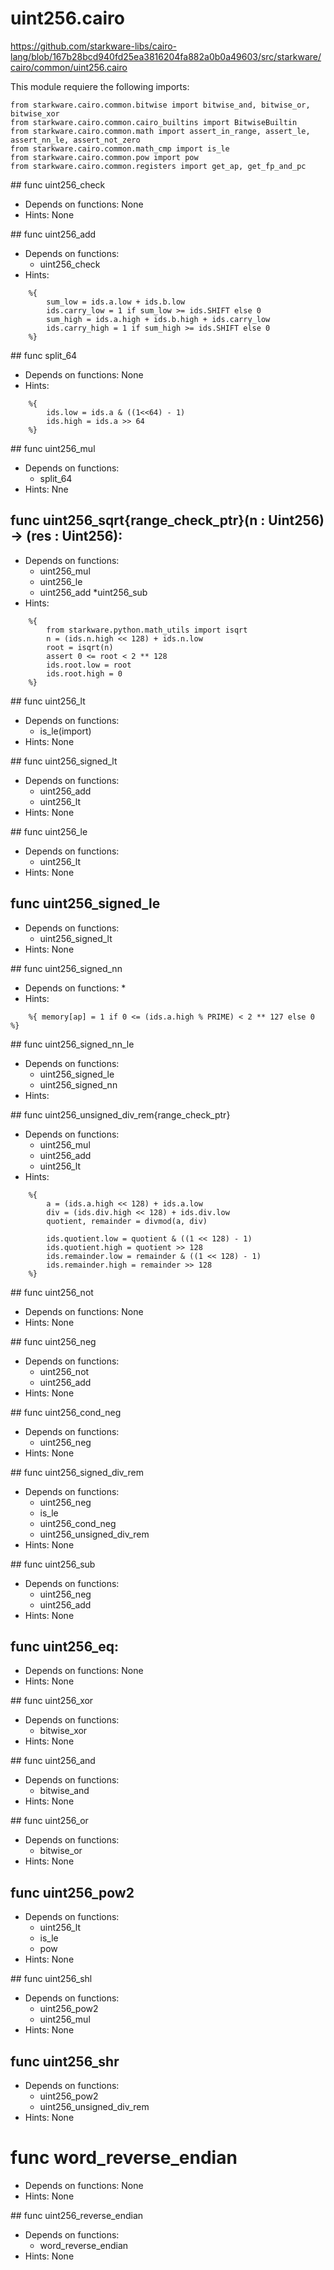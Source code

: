 
# uint256.cairo 

https://github.com/starkware-libs/cairo-lang/blob/167b28bcd940fd25ea3816204fa882a0b0a49603/src/starkware/cairo/common/uint256.cairo

This module requiere the following imports:
```
from starkware.cairo.common.bitwise import bitwise_and, bitwise_or, bitwise_xor
from starkware.cairo.common.cairo_builtins import BitwiseBuiltin
from starkware.cairo.common.math import assert_in_range, assert_le, assert_nn_le, assert_not_zero
from starkware.cairo.common.math_cmp import is_le
from starkware.cairo.common.pow import pow
from starkware.cairo.common.registers import get_ap, get_fp_and_pc
```

## func uint256_check
* Depends on functions: None
* Hints: None

## func uint256_add
* Depends on functions: 
    * uint256_check
* Hints:
```
    %{
        sum_low = ids.a.low + ids.b.low
        ids.carry_low = 1 if sum_low >= ids.SHIFT else 0
        sum_high = ids.a.high + ids.b.high + ids.carry_low
        ids.carry_high = 1 if sum_high >= ids.SHIFT else 0
    %}
```

## func split_64
* Depends on functions: None
* Hints:
```
    %{
        ids.low = ids.a & ((1<<64) - 1)
        ids.high = ids.a >> 64
    %}
```

## func uint256_mul
* Depends on functions: 
    * split_64
* Hints: Nne

## func uint256_sqrt{range_check_ptr}(n : Uint256) -> (res : Uint256):
* Depends on functions:
    * uint256_mul
    * uint256_le
    * uint256_add
    *uint256_sub
* Hints:
```
    %{
        from starkware.python.math_utils import isqrt
        n = (ids.n.high << 128) + ids.n.low
        root = isqrt(n)
        assert 0 <= root < 2 ** 128
        ids.root.low = root
        ids.root.high = 0
    %}
```

## func uint256_lt
* Depends on functions:
    * is_le(import)
* Hints: None

## func uint256_signed_lt
* Depends on functions:
    * uint256_add
    * uint256_lt
* Hints: None

## func uint256_le
* Depends on functions:
    * uint256_lt
* Hints: None

## func uint256_signed_le
* Depends on functions:
    * uint256_signed_lt
* Hints: None

## func uint256_signed_nn
* Depends on functions:
    * 
* Hints:
```
    %{ memory[ap] = 1 if 0 <= (ids.a.high % PRIME) < 2 ** 127 else 0 %}
```

## func uint256_signed_nn_le
* Depends on functions:
    * uint256_signed_le
    * uint256_signed_nn
* Hints:

## func uint256_unsigned_div_rem{range_check_ptr}
* Depends on functions:
    * uint256_mul
    * uint256_add
    * uint256_lt
* Hints:
```
    %{
        a = (ids.a.high << 128) + ids.a.low
        div = (ids.div.high << 128) + ids.div.low
        quotient, remainder = divmod(a, div)

        ids.quotient.low = quotient & ((1 << 128) - 1)
        ids.quotient.high = quotient >> 128
        ids.remainder.low = remainder & ((1 << 128) - 1)
        ids.remainder.high = remainder >> 128
    %}
```

## func uint256_not
* Depends on functions: None
* Hints: None

## func uint256_neg
* Depends on functions:
    * uint256_not
    * uint256_add
* Hints: None

## func uint256_cond_neg
* Depends on functions:
    * uint256_neg
* Hints: None

## func uint256_signed_div_rem
* Depends on functions:
    * uint256_neg
    * is_le
    * uint256_cond_neg
    * uint256_unsigned_div_rem
* Hints: None

## func uint256_sub
* Depends on functions:
    * uint256_neg
    * uint256_add
* Hints: None

## func uint256_eq:
* Depends on functions: None
* Hints: None

## func uint256_xor
* Depends on functions:
    * bitwise_xor
* Hints: None

## func uint256_and
* Depends on functions:
    * bitwise_and
* Hints: None

## func uint256_or
* Depends on functions:
    * bitwise_or
* Hints: None

## func uint256_pow2
* Depends on functions:
    * uint256_lt
    * is_le
    * pow
* Hints: None

## func uint256_shl
* Depends on functions:
    * uint256_pow2
    * uint256_mul
* Hints: None

## func uint256_shr
* Depends on functions:
    * uint256_pow2
    * uint256_unsigned_div_rem
* Hints: None

# func word_reverse_endian
* Depends on functions: None
* Hints: None

## func uint256_reverse_endian
* Depends on functions:
    * word_reverse_endian
* Hints: None